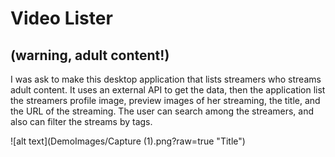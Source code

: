 # Video Lister

## (warning, adult content!)
I was ask to make this desktop application that lists streamers who streams adult content. It uses an external API to get the data, then the application list the streamers profile image, preview images of her streaming, the title, and the URL of the streaming. The user can search among the streamers, and also can filter the streams by tags.

![alt text](DemoImages/Capture (1).png?raw=true "Title")
